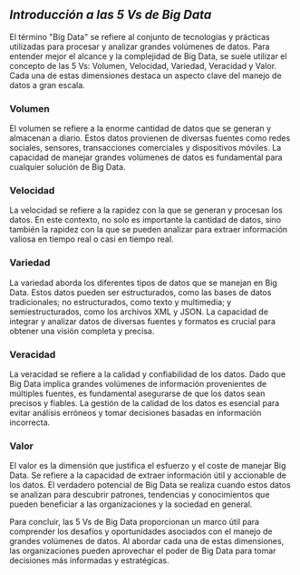 ## ***Introducción a las 5 Vs de Big Data***

El término "Big Data" se refiere al conjunto de tecnologías y prácticas utilizadas para procesar y analizar grandes volúmenes de datos. Para entender mejor el alcance y la complejidad de Big Data, se suele utilizar el concepto de las 5 Vs: Volumen, Velocidad, Variedad, Veracidad y Valor. Cada una de estas dimensiones destaca un aspecto clave del manejo de datos a gran escala.

### Volumen

El volumen se refiere a la enorme cantidad de datos que se generan y almacenan a diario. Estos datos provienen de diversas fuentes como redes sociales, sensores, transacciones comerciales y dispositivos móviles. La capacidad de manejar grandes volúmenes de datos es fundamental para cualquier solución de Big Data.

### Velocidad

La velocidad se refiere a la rapidez con la que se generan y procesan los datos. En este contexto, no solo es importante la cantidad de datos, sino también la rapidez con la que se pueden analizar para extraer información valiosa en tiempo real o casi en tiempo real.

### Variedad

La variedad aborda los diferentes tipos de datos que se manejan en Big Data. Estos datos pueden ser estructurados, como las bases de datos tradicionales; no estructurados, como texto y multimedia; y semiestructurados, como los archivos XML y JSON. La capacidad de integrar y analizar datos de diversas fuentes y formatos es crucial para obtener una visión completa y precisa.

### Veracidad

La veracidad se refiere a la calidad y confiabilidad de los datos. Dado que Big Data implica grandes volúmenes de información provenientes de múltiples fuentes, es fundamental asegurarse de que los datos sean precisos y fiables. La gestión de la calidad de los datos es esencial para evitar análisis erróneos y tomar decisiones basadas en información incorrecta.

### Valor

El valor es la dimensión que justifica el esfuerzo y el coste de manejar Big Data. Se refiere a la capacidad de extraer información útil y accionable de los datos. El verdadero potencial de Big Data se realiza cuando estos datos se analizan para descubrir patrones, tendencias y conocimientos que pueden beneficiar a las organizaciones y la sociedad en general.

Para concluir, las 5 Vs de Big Data proporcionan un marco útil para comprender los desafíos y oportunidades asociados con el manejo de grandes volúmenes de datos. Al abordar cada una de estas dimensiones, las organizaciones pueden aprovechar el poder de Big Data para tomar decisiones más informadas y estratégicas.
